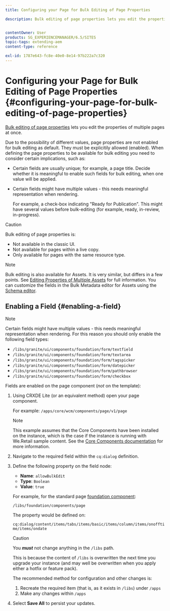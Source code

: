 ```yaml
---
title: Configuring your Page for Bulk Editing of Page Properties

description: Bulk editing of page properties lets you edit the properties of multiple pages at once


contentOwner: User
products: SG_EXPERIENCEMANAGER/6.5/SITES
topic-tags: extending-aem
content-type: reference

exl-id: 1787e643-fc8e-40e0-8e14-97b222a7c320
---
```

# Configuring your Page for Bulk Editing of Page Properties {#configuring-your-page-for-bulk-editing-of-page-properties}

[Bulk editing of page properties](/help/sites-authoring/editing-page-properties.md#from-the-sites-console-multiple-pages) lets you edit the properties of multiple pages at once.

Due to the possibility of different values, page properties are not enabled for bulk editing as default. They must be explicitily allowed (enabled). When defining the page properties to be available for bulk editing you need to consider certain implications, such as:

* Certain fields are usually unique; for example, a page title. Decide whether it is meaningful to enable such fields for bulk editing, when one value will be applied.
* Certain fields might have multiple values - this needs meaningful representation when rendering.

  For example, a check-box indicating "Ready for Publication". This might have several values before bulk-editing (for example, ready, in-review, in-progress).

>[!CAUTION]
>
>Bulk editing of page properties is:
>
>* Not available in the classic UI.
>* Not available for pages within a live copy.
>* Only available for pages with the same resource type.
>

>[!NOTE]
>
>Bulk editing is also available for Assets. It is very similar, but differs in a few points. See [Editing Properties of Multiple Assets](/help/assets/metadata.md) for full information. You can customize the fields in the Bulk Metadata editor for Assets using the [Schema editor](/help/assets/metadata-schemas.md).

## Enabling a Field {#enabling-a-field}

>[!NOTE]
>
>Certain fields might have multiple values - this needs meaningful representation when rendering. For this reason you should only enable the following field types:
>
>* `/libs/granite/ui/components/foundation/form/textfield`
>* `/libs/granite/ui/components/foundation/form/textarea`
>* `/libs/granite/ui/components/foundation/form/tagspicker`
>* `/libs/granite/ui/components/foundation/form/datepicker`
>* `/libs/granite/ui/components/foundation/form/pathbrowser`
>* `/libs/granite/ui/components/foundation/form/checkbox`
>

Fields are enabled on the page component (*not* on the template):

1. Using CRXDE Lite (or an equivalent method) open your page component.

   For example: `/apps/core/wcm/components/page/v1/page`

   >[!NOTE]
   >
   >This example assumes that the Core Components have been installed on the instance, which is the case if the instance is running with We.Retail sample content. See the [Core Components documentation](https://experienceleague.adobe.com/docs/experience-manager-core-components/using/introduction.html) for more information.

1. Navigate to the required field within the `cq:dialog` definition.
1. Define the following property on the field node:

    * **Name**: `allowBulkEdit`
    * **Type**: `Boolean`
    * **Value**: `true`

   For example, for the standard page [foundation component](/help/sites-authoring/default-components-foundation.md):

   `/libs/foundation/components/page`

   The property would be defined on:

   `cq:dialog/content/items/tabs/items/basic/items/column/items/onofftime/items/ondate`

   >[!CAUTION]
   >
   >You ***must*** not change anything in the `/libs` path.
   >
   >This is because the content of `/libs` is overwritten the next time you upgrade your instance (and may well be overwritten when you apply either a hotfix or feature pack).
   >
   >The recommended method for configuration and other changes is:
   >
   >    1. Recreate the required item (that is, as it exists in `/libs`) under `/apps`
   >    1. Make any changes within `/apps`

1. Select **Save All** to persist your updates.
